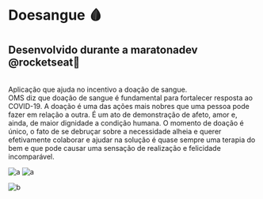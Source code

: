 # Doesangue 🩸
<h2>Desenvolvido durante a maratonadev @rocketseat🚀</h2><br>
Aplicação que ajuda no incentivo a doação de sangue.<br>
OMS diz que doação de sangue é fundamental para fortalecer resposta ao COVID-19.
A doação é uma das ações mais nobres que uma pessoa pode fazer em relação a outra. É um ato de demonstração de afeto, amor e, ainda, de maior dignidade a condição humana.
O momento de doação é único, o fato de se debruçar sobre a necessidade alheia e querer efetivamente colaborar e ajudar na solução é quase sempre uma terapia do bem e que pode
causar uma sensação de realização e felicidade incomparável.

![a](https://user-images.githubusercontent.com/64026100/90312835-2995a380-dede-11ea-880e-0e75286b5798.png)
![a](https://user-images.githubusercontent.com/64026100/166810385-5fed3cc4-e3c9-442a-b547-03c260d4ad27.png)


![b](https://user-images.githubusercontent.com/64026100/90312843-32867500-dede-11ea-927a-cab895038b7e.png)
